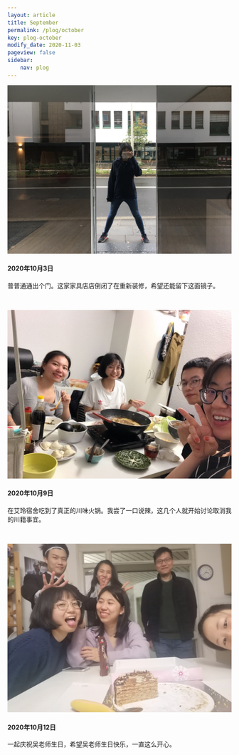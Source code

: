 ```yaml
---
layout: article
title: September
permalink: /plog/october
key: plog-october
modify_date: 2020-11-03
pageview: false
sidebar:
    nav: plog
---
```


<!--more-->

<div class="card">
  <div class="card__image">
    <img class="image" src="https://github.com/Yuleii/Yuleii.github.io/raw/master/pictures/plog_pics/october/20201003.JPG"/>
  </div>
  <div class="card__content">
    <div class="card__header">
      <h4>2020年10月3日</h4>
    </div>
    <p>
      普普通通出个门。这家家具店店倒闭了在重新装修，希望还能留下这面镜子。
    </p>
  </div>
</div>

&nbsp;

<div class="card">
  <div class="card__image">
    <img class="image" src="https://github.com/Yuleii/Yuleii.github.io/raw/master/pictures/plog_pics/october/20201009.JPG"/>
  </div>
  <div class="card__content">
    <div class="card__header">
      <h4>2020年10月9日</h4>
    </div>
    <p>
    在艾玲宿舍吃到了真正的川味火锅。我尝了一口说辣，这几个人就开始讨论取消我的川籍事宜。
    </p>
  </div>
</div>

&nbsp;

<div class="card">
  <div class="card__image">
    <img class="image" src="https://github.com/Yuleii/Yuleii.github.io/raw/master/pictures/plog_pics/october/20201012.JPG"/>
  </div>
  <div class="card__content">
    <div class="card__header">
      <h4>2020年10月12日</h4>
    </div>
    <p>
      一起庆祝吴老师生日，希望吴老师生日快乐，一直这么开心。
    </p>
  </div>
</div>

&nbsp;


